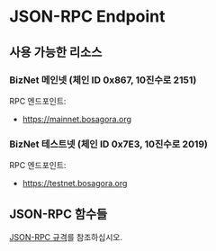 # **JSON-RPC Endpoint**

## **사용 가능한 리소스**

### BizNet 메인넷 (체인 ID 0x867, 10진수로 2151)

RPC 엔드포인트:

* https://mainnet.bosagora.org


### BizNet 테스트넷 (체인 ID 0x7E3, 10진수로 2019)

RPC 엔드포인트:

* https://testnet.bosagora.org


## **JSON-RPC 함수들**

[JSON-RPC 규격](https://ethereum.github.io/execution-apis/api-documentation/)를 참조하십시오.

